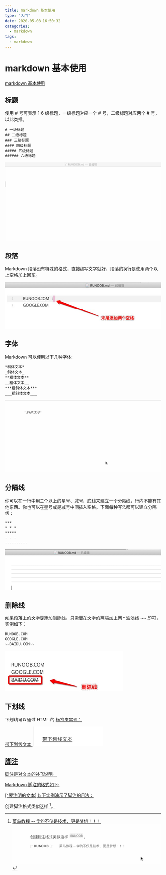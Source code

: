 ```yaml
---
title: markdown 基本使用
type: "入门"
date: 2020-05-08 16:50:32
categories: 
  - markdown
tags: 
  - markdown
---
```

# markdown 基本使用

[markdown 基本使用](https://www.runoob.com/markdown/md-tutorial.html)

## 标题

使用 # 号可表示 1-6 级标题，一级标题对应一个 # 号，二级标题对应两个 # 号，以此类推。  

```
# 一级标题
## 二级标题
### 三级标题
#### 四级标题
##### 五级标题
###### 六级标题
```

![效果展示](assets/markdown/title.gif)

## 段落

Markdown 段落没有特殊的格式，直接编写文字就好，段落的换行是使用两个以上空格加上回车。  

![效果展示](assets/markdown/duanluo.jpg)

## 字体

Markdown 可以使用以下几种字体:  

```
*斜体文本*
_斜体文本_
**粗体文本**
__粗体文本__
***粗斜体文本***
___粗斜体文本___
```

![效果展示](assets/markdown/ziti.gif)

## 分隔线

你可以在一行中用三个以上的星号、减号、底线来建立一个分隔线，行内不能有其他东西。你也可以在星号或是减号中间插入空格。下面每种写法都可以建立分隔线：

```
***
* * *
*****
- - -
----------
```

![效果展示](assets/markdown/分隔线.jpg)

## 删除线

如果段落上的文字要添加删除线，只需要在文字的两端加上两个波浪线 ~~ 即可，实例如下：

```
RUNOOB.COM
GOOGLE.COM
~~BAIDU.COM~~
```

![效果展示](assets/markdown/删除线.jpg)

## 下划线

下划线可以通过 HTML 的 <u> 标签来实现：

<u>带下划线文本</u>
![效果展示](assets/markdown/下划线.jpg)

## 脚注

脚注是对文本的补充说明。

Markdown 脚注的格式如下:

[^要注明的文本]
以下实例演示了脚注的用法：  

创建脚注格式类似这样 [^RUNOOB]。  

[^RUNOOB]: 菜鸟教程 -- 学的不仅是技术，更是梦想！！！
![效果展示](assets/markdown/脚注.gif)
